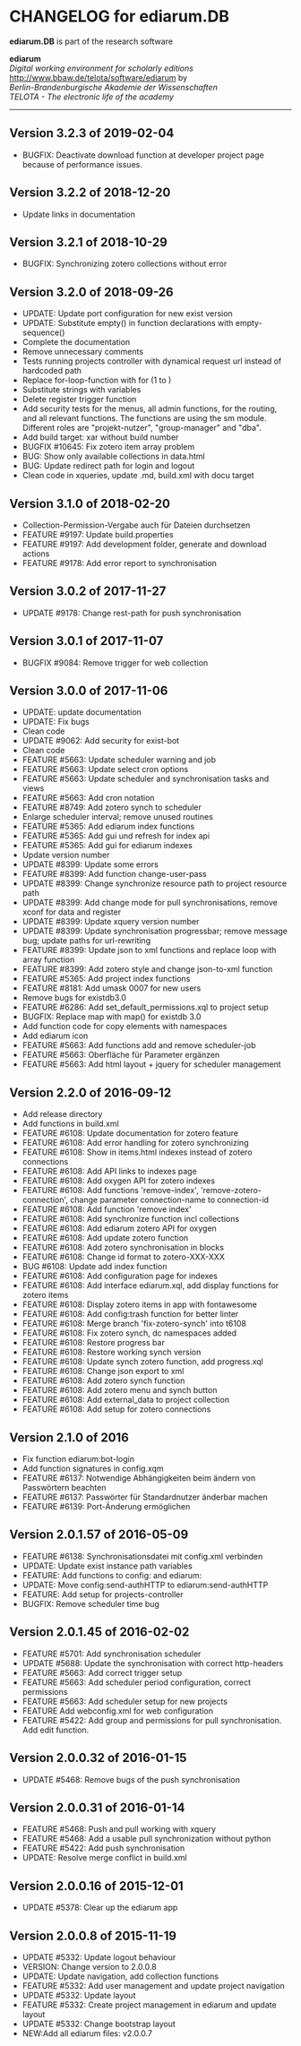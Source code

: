 # CHANGELOG for ediarum.DB

**ediarum.DB** is part of the research software

**ediarum**  
*Digital working environment for scholarly editions*  
<http://www.bbaw.de/telota/software/ediarum>
by  
*Berlin-Brandenburgische Akademie der Wissenschaften*  
*TELOTA - The electronic life of the academy*

----------

## Version 3.2.3 of 2019-02-04

* BUGFIX: Deactivate download function at developer project page because of performance issues.

## Version 3.2.2 of 2018-12-20

* Update links in documentation

## Version 3.2.1 of 2018-10-29

* BUGFIX: Synchronizing zotero collections without error

## Version 3.2.0 of 2018-09-26

* UPDATE: Update port configuration for new exist version
* UPDATE: Substitute empty() in function declarations with empty-sequence()
* Complete the documentation
* Remove unnecessary comments
* Tests running projects controller with dynamical request url instead of hardcoded path
* Replace for-loop-function with for (1 to )
* Substitute strings with variables
* Delete register trigger function
* Add security tests for the menus, all admin functions, for the routing, and all relevant functions. The functions are using the sm module. Different roles are "projekt-nutzer", "group-manager" and "dba".
* Add build target: xar without build number
* BUGFIX #10645: Fix zotero item array problem
* BUG: Show only available collections in data.html
* BUG: Update redirect path for login and logout
* Clean code in  xqueries, update .md, build.xml with docu target

## Version 3.1.0 of 2018-02-20

* Collection-Permission-Vergabe auch für Dateien durchsetzen
* FEATURE #9197: Update build.properties
* FEATURE #9197: Add development folder, generate and download actions
* FEATURE #9178: Add error report to synchronisation

## Version 3.0.2 of 2017-11-27

* UPDATE #9178: Change rest-path for push synchronisation

## Version 3.0.1 of 2017-11-07

* BUGFIX #9084: Remove trigger for web collection

## Version 3.0.0 of 2017-11-06

* UPDATE: update documentation
* UPDATE: Fix bugs
* Clean code
* UPDATE #9062: Add security for exist-bot
* Clean code
* FEATURE #5663: Update scheduler warning and job
* FEATURE #5663: Update select cron options
* FEATURE #5663: Update scheduler and synchronisation tasks and views
* FEATURE #5663: Add cron notation
* FEATURE #8749: Add zotero synch to scheduler
* Enlarge scheduler interval; remove unused routines
* FEATURE #5365: Add ediarum index functions
* FEATURE #5365: Add gui und refresh for index api
* FEATURE #5365: Add gui for ediarum indexes
* Update version number
* UPDATE #8399: Update some errors
* FEATURE #8399: Add function change-user-pass
* UPDATE #8399: Change synchronize resource path to project resource path
* UPDATE #8399: Add change mode for pull synchronisations, remove xconf for data and register
* UPDATE #8399: Update xquery version number
* UPDATE #8399: Update synchronisation progressbar; remove message bug; update paths for url-rewriting
* FEATURE #8399: Update json to xml functions and replace loop with array function
* FEATURE #8399: Add zotero style and change json-to-xml function
* FEATURE #5365: Add project index functions
* FEATURE #8181: Add umask 0007 for new users
* Remove bugs for existdb3.0
* FEATURE #6286: Add set_default_permissions.xql to project setup
* BUGFIX: Replace map with map() for existdb 3.0
* Add function code for copy elements with namespaces
* Add ediarum icon
* FEATURE #5663: Add functions add and remove scheduler-job
* FEATURE #5663: Oberfläche für Parameter ergänzen
* FEATURE #5663: Add html layout + jquery for scheduler management

## Version 2.2.0 of 2016-09-12

* Add release directory
* Add functions in build.xml
* FEATURE #6108: Update documentation for zotero feature
* FEATURE #6108: Add error handling for zotero synchronizing
* FEATURE #6108: Show in items.html indexes instead of zotero connections
* FEATURE #6108: Add API links to indexes page
* FEATURE #6108: Add oxygen API for zotero indexes
* FEATURE #6108: Add functions 'remove-index', 'remove-zotero-connection', change parameter connection-name to connection-id
* FEATURE #6108: Add function 'remove index'
* FEATURE #6108: Add synchronize function incl collections
* FEATURE #6108: Add ediarum zotero API for oxygen
* FEATURE #6108: Add update zotero function
* FEATURE #6108: Add zotero synchronisation in blocks
* FEATURE #6108: Change id format to zotero-XXX-XXX
* BUG #6108: Update add index function
* FEATURE #6108: Add configuration page for indexes
* FEATURE #6108: Add interface ediarum.xql, add display functions for zotero items
* FEATURE #6108: Display zotero items in app with fontawesome
* FEATURE #6108: Add config:trash function for better linter
* FEATURE #6108: Merge branch 'fix-zotero-synch' into t6108
* FEATURE #6108: Fix zotero synch, dc namespaces added
* FEATURE #6108: Restore progress bar
* FEATURE #6108: Restore working synch version
* FEATURE #6108: Update synch zotero function, add progress.xql
* FEATURE #6108: Change json export to xml
* FEATURE #6108: Add zotero synch function
* FEATURE #6108: Add zotero menu and synch button
* FEATURE #6108: Add external_data to project collection
* FEATURE #6108: Add setup for zotero connections

## Version 2.1.0 of 2016

* Fix function ediarum:bot-login
* Add function signatures in config.xqm
* FEATURE #6137: Notwendige Abhängigkeiten beim ändern von Passwörtern beachten
* FEATURE #6137: Passwörter für Standardnutzer änderbar machen
* FEATURE #6139: Port-Änderung ermöglichen

## Version 2.0.1.57 of 2016-05-09

* FEATURE #6138: Synchronisationsdatei mit config.xml verbinden
* UPDATE: Update exist instance path variables
* FEATURE: Add functions to config: and ediarum:
* UPDATE: Move config:send-authHTTP to ediarum:send-authHTTP
* FEATURE: Add setup for projects-controller
* BUGFIX: Remove scheduler time bug

## Version 2.0.1.45 of 2016-02-02

* FEATURE #5701: Add synchronisation scheduler
* UPDATE #5688: Update the synchronisation with correct http-headers
* FEATURE #5663: Add correct trigger setup
* FEATURE #5663: Add scheduler period configuration, correct permissions
* FEATURE #5663: Add scheduler setup for new projects
* FEATURE Add webconfig.xml for web configuration
* FEATURE #5422: Add group and permissions for pull synchronisation. Add edit function.

## Version 2.0.0.32 of 2016-01-15

* UPDATE #5468: Remove bugs of the push synchronisation

## Version 2.0.0.31 of 2016-01-14

* FEATURE #5468: Push and pull working with xquery
* FEATURE #5468: Add a usable pull synchronization without python
* FEATURE #5422: Add push synchronisation
* UPDATE: Resolve merge conflict in build.xml

## Version 2.0.0.16 of 2015-12-01

* UPDATE #5378: Clear up the ediarum app

## Version 2.0.0.8 of 2015-11-19

* UPDATE #5332: Update logout behaviour
* VERSION: Change version to 2.0.0.8
* UPDATE: Update navigation, add collection functions
* FEATURE #5332: Add user management and update project navigation
* UPDATE #5332: Update layout
* FEATURE #5332: Create project management in ediarum and update layout
* UPDATE #5332: Change bootstrap layout
* NEW:Add all ediarum files: v2.0.0.7
